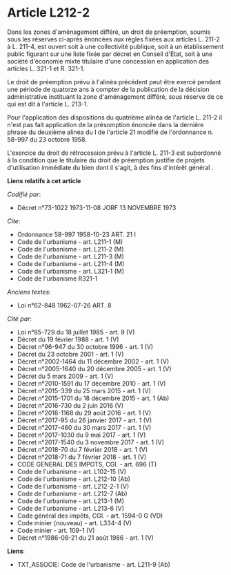 # Article L212-2

Dans les zones d'aménagement différé, un droit de préemption, soumis sous les réserves ci-après énoncées aux règles fixées
aux articles L. 211-2 à L. 211-4, est ouvert soit à une collectivité publique, soit à un établissement public figurant sur
une liste fixée par décret en Conseil d'Etat, soit à une société d'économie mixte titulaire d'une concession en application
des articles L. 321-1 et R. 321-1.

Le droit de préemption prévu à l'alinéa précédent peut être exercé pendant une période de quatorze ans à compter de la
publication de la décision administrative instituant la zone d'aménagement différé, sous réserve de ce qui est dit à
l'article L. 213-1.

Pour l'application des dispositions du quatrième alinéa de l'article L. 211-2 il n'est pas fait application de la présomption
énoncée dans la dernière phrase du deuxième alinéa du I de l'article 21 modifié de l'ordonnance n. 58-997 du 23 octobre 1958.

L'exercice du droit de rétrocession prévu à l'article L. 211-3 est subordonné à la condition que le titulaire du droit de
préemption justifie de projets d'utilisation immédiate du bien dont il s'agit, à des fins d'intérêt général .

**Liens relatifs à cet article**

_Codifié par_:

  - Décret n°73-1022 1973-11-08 JORF 13 NOVEMBRE 1973

_Cite_:

  - Ordonnance 58-997 1958-10-23 ART. 21 I
  - Code de l'urbanisme - art. L211-1 (M)
  - Code de l'urbanisme - art. L211-2 (M)
  - Code de l'urbanisme - art. L211-3 (M)
  - Code de l'urbanisme - art. L211-4 (M)
  - Code de l'urbanisme - art. L321-1 (M)
  - Code de l'urbanisme R321-1

_Anciens textes_:

  - Loi n°62-848 1962-07-26 ART. 8

_Cité par_:

  - Loi n°85-729 du 18 juillet 1985 - art. 9 (V)
  - Décret du 19 février 1988 - art. 1 (V)
  - Décret n°96-947 du 30 octobre 1996 - art. 1 (V)
  - Décret du 23 octobre 2001 - art. 1 (V)
  - Décret n°2002-1464 du 11 décembre 2002 - art. 1 (V)
  - Décret n°2005-1640 du 20 décembre 2005 - art. 1 (V)
  - Décret du 5 mars 2009 - art. 1 (V)
  - Décret n°2010-1591 du 17 décembre 2010 - art. 1 (V)
  - Décret n°2015-339 du 25 mars 2015 - art. 1 (V)
  - Décret n°2015-1701 du 18 décembre 2015 - art. 1 (Ab)
  - Décret n°2016-730 du 2 juin 2016 (V)
  - Décret n°2016-1168 du 29 août 2016 - art. 1 (V)
  - Décret n°2017-95 du 26 janvier 2017 - art. 1 (V)
  - Décret n°2017-460 du 30 mars 2017 - art. 1 (V)
  - Décret n°2017-1030 du 9 mai 2017 - art. 1 (V)
  - Décret n°2017-1540 du 3 novembre 2017 - art. 1 (V)
  - Décret n°2018-70 du 7 février 2018 - art. 1 (V)
  - Décret n°2018-71 du 7 février 2018 - art. 1 (V)
  - CODE GENERAL DES IMPOTS, CGI. - art. 696 (T)
  - Code de l'urbanisme - art. L102-15 (V)
  - Code de l'urbanisme - art. L212-10 (Ab)
  - Code de l'urbanisme - art. L212-2-1 (V)
  - Code de l'urbanisme - art. L212-7 (Ab)
  - Code de l'urbanisme - art. L213-1 (M)
  - Code de l'urbanisme - art. L213-6 (V)
  - Code général des impôts, CGI. - art. 1594-0 G (VD)
  - Code minier (nouveau) - art. L334-4 (V)
  - Code minier - art. 109-1 (V)
  - Décret n°1986-08-21 du 21 août 1986 - art. 1 (V)

**Liens**:

  - TXT_ASSOCIE: Code de l'urbanisme - art. L211-9 (Ab)
